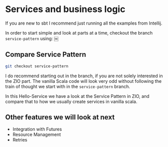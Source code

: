 # Services and business logic
If you are new to sbt I recommend just running all the examples from Intellij.

In order to start simple and look at parts at a time, checkout the branch `service-pattern` using:		￼
## Compare Service Pattern
```bash		￼
git checkout service-pattern		
```		

I do recommend starting out in the branch, if you are not solely interested in the ZIO part.
The vanilla Scala code will look very odd without following the train of thought we start
with in the `service-pattern` branch.

In this Hello-Service we have a look at the Service Pattern in ZIO, and compare that
to how we usually create services in vanilla scala.

## Other features we will look at next
- Integration with Futures
- Resource Management
- Retries
